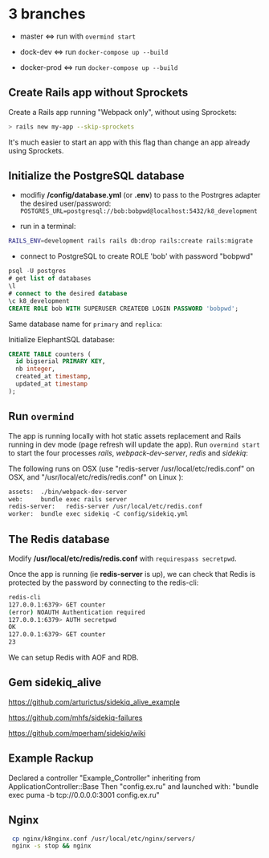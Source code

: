 # 3 branches

- master <=> run with `overmind start`

- dock-dev <=> run `docker-compose up --build`

- docker-prod <=> run `docker-compose up --build`

## Create Rails app without Sprockets

Create a Rails app running "Webpack only", without using Sprockets:

```sh
> rails new my-app --skip-sprockets
```

It's much easier to start an app with this flag than change an app already using Sprockets.

## Initialize the PostgreSQL database

- modifiy **/config/database.yml** (or **.env**) to pass to the Postrgres adapter the desired user/password: `POSTGRES_URL=postgresql://bob:bobpwd@localhost:5432/k8_development`

- run in a terminal:

```sh
RAILS_ENV=development rails rails db:drop rails:create rails:migrate
```

- connect to PostgreSQL to create ROLE 'bob' with password "bobpwd"

```sql
psql -U postgres
# get list of databases
\l
# connect to the desired database
\c k8_development
CREATE ROLE bob WITH SUPERUSER CREATEDB LOGIN PASSWORD 'bobpwd';
```

Same database name for `primary` and `replica`:

Initialize ElephantSQL database:

```sql
CREATE TABLE counters (
  id bigserial PRIMARY KEY,
  nb integer,
  created_at timestamp,
  updated_at timestamp
);
```

## Run `overmind`

The app is running locally with hot static assets replacement and Rails running in dev mode (page refresh will update the app). Run `overmind start` to start the four processes _rails_, _webpack-dev-server_, _redis_ and _sidekiq_:

The following runs on OSX (use "redis-server /usr/local/etc/redis.conf" on OSX, and "/usr/local/etc/redis/redis.conf" on Linux ):

```txt
assets:  ./bin/webpack-dev-server
web:     bundle exec rails server
redis-server:   redis-server /usr/local/etc/redis.conf
worker:  bundle exec sidekiq -C config/sidekiq.yml
```

## The Redis database

Modify **/usr/local/etc/redis/redis.conf** with `requirespass secretpwd`.

Once the app is running (ie **redis-server** is up), we can check that Redis is protected by the password by connecting to the redis-cli:

```sh
redis-cli
127.0.0.1:6379> GET counter
(error) NOAUTH Authentication required
127.0.0.1:6379> AUTH secretpwd
OK
127.0.0.1:6379> GET counter
23
```

We can setup Redis with AOF and RDB.

## Gem **sidekiq_alive**

<https://github.com/arturictus/sidekiq_alive_example>

<https://github.com/mhfs/sidekiq-failures>

<https://github.com/mperham/sidekiq/wiki>

## Example Rackup

Declared a controller "Example_Controller" inheriting from ApplicationController::Base
Then "config.ex.ru" and launched with:
"bundle exec puma -b tcp://0.0.0.0:3001 config.ex.ru"

## Nginx

```sh
 cp nginx/k8nginx.conf /usr/local/etc/nginx/servers/
 nginx -s stop && nginx
```
